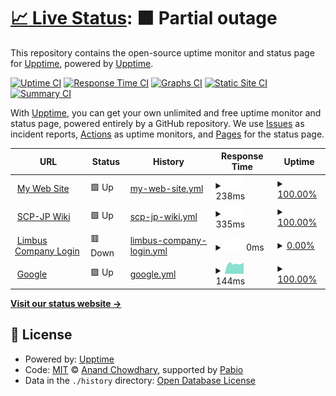 # [📈 Live Status](https://demo.upptime.js.org): <!--live status--> **🟧 Partial outage**

This repository contains the open-source uptime monitor and status page for [Upptime](https://upptime.js.org), powered by [Upptime](https://github.com/upptime/upptime).

[![Uptime CI](https://github.com/upptime/upptime/workflows/Uptime%20CI/badge.svg)](https://github.com/upptime/upptime/actions?query=workflow%3A%22Uptime+CI%22)
[![Response Time CI](https://github.com/upptime/upptime/workflows/Response%20Time%20CI/badge.svg)](https://github.com/upptime/upptime/actions?query=workflow%3A%22Response+Time+CI%22)
[![Graphs CI](https://github.com/upptime/upptime/workflows/Graphs%20CI/badge.svg)](https://github.com/upptime/upptime/actions?query=workflow%3A%22Graphs+CI%22)
[![Static Site CI](https://github.com/upptime/upptime/workflows/Static%20Site%20CI/badge.svg)](https://github.com/upptime/upptime/actions?query=workflow%3A%22Static+Site+CI%22)
[![Summary CI](https://github.com/upptime/upptime/workflows/Summary%20CI/badge.svg)](https://github.com/upptime/upptime/actions?query=workflow%3A%22Summary+CI%22)

With [Upptime](https://upptime.js.org), you can get your own unlimited and free uptime monitor and status page, powered entirely by a GitHub repository. We use [Issues](https://github.com/upptime/upptime/issues) as incident reports, [Actions](https://github.com/upptime/upptime/actions) as uptime monitors, and [Pages](https://demo.upptime.js.org) for the status page.

<!--start: status pages-->
<!-- This summary is generated by Upptime (https://github.com/upptime/upptime) -->
<!-- Do not edit this manually, your changes will be overwritten -->
<!-- prettier-ignore -->
| URL | Status | History | Response Time | Uptime |
| --- | ------ | ------- | ------------- | ------ |
| <img alt="" src="https://icons.duckduckgo.com/ip3/go-boat.f5.si.ico" height="13"> [My Web Site](https://go-boat.f5.si) | 🟩 Up | [my-web-site.yml](https://github.com/Hikaru2070/system-uptime-monitor/commits/HEAD/history/my-web-site.yml) | <details><summary><img alt="Response time graph" src="./graphs/my-web-site/response-time-week.png" height="20"> 238ms</summary><br><a href="https://upptime.github.io/upptime/history/my-web-site"><img alt="Response time 245" src="https://img.shields.io/endpoint?url=https%3A%2F%2Fraw.githubusercontent.com%2FHikaru2070%2Fsystem-uptime-monitor%2FHEAD%2Fapi%2Fmy-web-site%2Fresponse-time.json"></a><br><a href="https://upptime.github.io/upptime/history/my-web-site"><img alt="24-hour response time 234" src="https://img.shields.io/endpoint?url=https%3A%2F%2Fraw.githubusercontent.com%2FHikaru2070%2Fsystem-uptime-monitor%2FHEAD%2Fapi%2Fmy-web-site%2Fresponse-time-day.json"></a><br><a href="https://upptime.github.io/upptime/history/my-web-site"><img alt="7-day response time 238" src="https://img.shields.io/endpoint?url=https%3A%2F%2Fraw.githubusercontent.com%2FHikaru2070%2Fsystem-uptime-monitor%2FHEAD%2Fapi%2Fmy-web-site%2Fresponse-time-week.json"></a><br><a href="https://upptime.github.io/upptime/history/my-web-site"><img alt="30-day response time 245" src="https://img.shields.io/endpoint?url=https%3A%2F%2Fraw.githubusercontent.com%2FHikaru2070%2Fsystem-uptime-monitor%2FHEAD%2Fapi%2Fmy-web-site%2Fresponse-time-month.json"></a><br><a href="https://upptime.github.io/upptime/history/my-web-site"><img alt="1-year response time 245" src="https://img.shields.io/endpoint?url=https%3A%2F%2Fraw.githubusercontent.com%2FHikaru2070%2Fsystem-uptime-monitor%2FHEAD%2Fapi%2Fmy-web-site%2Fresponse-time-year.json"></a></details> | <details><summary><a href="https://upptime.github.io/upptime/history/my-web-site">100.00%</a></summary><a href="https://upptime.github.io/upptime/history/my-web-site"><img alt="All-time uptime 100.00%" src="https://img.shields.io/endpoint?url=https%3A%2F%2Fraw.githubusercontent.com%2FHikaru2070%2Fsystem-uptime-monitor%2FHEAD%2Fapi%2Fmy-web-site%2Fuptime.json"></a><br><a href="https://upptime.github.io/upptime/history/my-web-site"><img alt="24-hour uptime 100.00%" src="https://img.shields.io/endpoint?url=https%3A%2F%2Fraw.githubusercontent.com%2FHikaru2070%2Fsystem-uptime-monitor%2FHEAD%2Fapi%2Fmy-web-site%2Fuptime-day.json"></a><br><a href="https://upptime.github.io/upptime/history/my-web-site"><img alt="7-day uptime 100.00%" src="https://img.shields.io/endpoint?url=https%3A%2F%2Fraw.githubusercontent.com%2FHikaru2070%2Fsystem-uptime-monitor%2FHEAD%2Fapi%2Fmy-web-site%2Fuptime-week.json"></a><br><a href="https://upptime.github.io/upptime/history/my-web-site"><img alt="30-day uptime 100.00%" src="https://img.shields.io/endpoint?url=https%3A%2F%2Fraw.githubusercontent.com%2FHikaru2070%2Fsystem-uptime-monitor%2FHEAD%2Fapi%2Fmy-web-site%2Fuptime-month.json"></a><br><a href="https://upptime.github.io/upptime/history/my-web-site"><img alt="1-year uptime 100.00%" src="https://img.shields.io/endpoint?url=https%3A%2F%2Fraw.githubusercontent.com%2FHikaru2070%2Fsystem-uptime-monitor%2FHEAD%2Fapi%2Fmy-web-site%2Fuptime-year.json"></a></details>
| <img alt="" src="https://icons.duckduckgo.com/ip3/scp-jp.wikidot.com.ico" height="13"> [SCP-JP Wiki](https://scp-jp.wikidot.com) | 🟩 Up | [scp-jp-wiki.yml](https://github.com/Hikaru2070/system-uptime-monitor/commits/HEAD/history/scp-jp-wiki.yml) | <details><summary><img alt="Response time graph" src="./graphs/scp-jp-wiki/response-time-week.png" height="20"> 335ms</summary><br><a href="https://upptime.github.io/upptime/history/scp-jp-wiki"><img alt="Response time 308" src="https://img.shields.io/endpoint?url=https%3A%2F%2Fraw.githubusercontent.com%2FHikaru2070%2Fsystem-uptime-monitor%2FHEAD%2Fapi%2Fscp-jp-wiki%2Fresponse-time.json"></a><br><a href="https://upptime.github.io/upptime/history/scp-jp-wiki"><img alt="24-hour response time 646" src="https://img.shields.io/endpoint?url=https%3A%2F%2Fraw.githubusercontent.com%2FHikaru2070%2Fsystem-uptime-monitor%2FHEAD%2Fapi%2Fscp-jp-wiki%2Fresponse-time-day.json"></a><br><a href="https://upptime.github.io/upptime/history/scp-jp-wiki"><img alt="7-day response time 335" src="https://img.shields.io/endpoint?url=https%3A%2F%2Fraw.githubusercontent.com%2FHikaru2070%2Fsystem-uptime-monitor%2FHEAD%2Fapi%2Fscp-jp-wiki%2Fresponse-time-week.json"></a><br><a href="https://upptime.github.io/upptime/history/scp-jp-wiki"><img alt="30-day response time 308" src="https://img.shields.io/endpoint?url=https%3A%2F%2Fraw.githubusercontent.com%2FHikaru2070%2Fsystem-uptime-monitor%2FHEAD%2Fapi%2Fscp-jp-wiki%2Fresponse-time-month.json"></a><br><a href="https://upptime.github.io/upptime/history/scp-jp-wiki"><img alt="1-year response time 308" src="https://img.shields.io/endpoint?url=https%3A%2F%2Fraw.githubusercontent.com%2FHikaru2070%2Fsystem-uptime-monitor%2FHEAD%2Fapi%2Fscp-jp-wiki%2Fresponse-time-year.json"></a></details> | <details><summary><a href="https://upptime.github.io/upptime/history/scp-jp-wiki">100.00%</a></summary><a href="https://upptime.github.io/upptime/history/scp-jp-wiki"><img alt="All-time uptime 100.00%" src="https://img.shields.io/endpoint?url=https%3A%2F%2Fraw.githubusercontent.com%2FHikaru2070%2Fsystem-uptime-monitor%2FHEAD%2Fapi%2Fscp-jp-wiki%2Fuptime.json"></a><br><a href="https://upptime.github.io/upptime/history/scp-jp-wiki"><img alt="24-hour uptime 100.00%" src="https://img.shields.io/endpoint?url=https%3A%2F%2Fraw.githubusercontent.com%2FHikaru2070%2Fsystem-uptime-monitor%2FHEAD%2Fapi%2Fscp-jp-wiki%2Fuptime-day.json"></a><br><a href="https://upptime.github.io/upptime/history/scp-jp-wiki"><img alt="7-day uptime 100.00%" src="https://img.shields.io/endpoint?url=https%3A%2F%2Fraw.githubusercontent.com%2FHikaru2070%2Fsystem-uptime-monitor%2FHEAD%2Fapi%2Fscp-jp-wiki%2Fuptime-week.json"></a><br><a href="https://upptime.github.io/upptime/history/scp-jp-wiki"><img alt="30-day uptime 100.00%" src="https://img.shields.io/endpoint?url=https%3A%2F%2Fraw.githubusercontent.com%2FHikaru2070%2Fsystem-uptime-monitor%2FHEAD%2Fapi%2Fscp-jp-wiki%2Fuptime-month.json"></a><br><a href="https://upptime.github.io/upptime/history/scp-jp-wiki"><img alt="1-year uptime 100.00%" src="https://img.shields.io/endpoint?url=https%3A%2F%2Fraw.githubusercontent.com%2FHikaru2070%2Fsystem-uptime-monitor%2FHEAD%2Fapi%2Fscp-jp-wiki%2Fuptime-year.json"></a></details>
| <img alt="" src="https://icons.duckduckgo.com/ip3/limbuscompanyapi.com.ico" height="13"> [Limbus Company Login](http://limbuscompanyapi.com/login) | 🟥 Down | [limbus-company-login.yml](https://github.com/Hikaru2070/system-uptime-monitor/commits/HEAD/history/limbus-company-login.yml) | <details><summary><img alt="Response time graph" src="./graphs/limbus-company-login/response-time-week.png" height="20"> 0ms</summary><br><a href="https://upptime.github.io/upptime/history/limbus-company-login"><img alt="Response time 0" src="https://img.shields.io/endpoint?url=https%3A%2F%2Fraw.githubusercontent.com%2FHikaru2070%2Fsystem-uptime-monitor%2FHEAD%2Fapi%2Flimbus-company-login%2Fresponse-time.json"></a><br><a href="https://upptime.github.io/upptime/history/limbus-company-login"><img alt="24-hour response time 0" src="https://img.shields.io/endpoint?url=https%3A%2F%2Fraw.githubusercontent.com%2FHikaru2070%2Fsystem-uptime-monitor%2FHEAD%2Fapi%2Flimbus-company-login%2Fresponse-time-day.json"></a><br><a href="https://upptime.github.io/upptime/history/limbus-company-login"><img alt="7-day response time 0" src="https://img.shields.io/endpoint?url=https%3A%2F%2Fraw.githubusercontent.com%2FHikaru2070%2Fsystem-uptime-monitor%2FHEAD%2Fapi%2Flimbus-company-login%2Fresponse-time-week.json"></a><br><a href="https://upptime.github.io/upptime/history/limbus-company-login"><img alt="30-day response time 0" src="https://img.shields.io/endpoint?url=https%3A%2F%2Fraw.githubusercontent.com%2FHikaru2070%2Fsystem-uptime-monitor%2FHEAD%2Fapi%2Flimbus-company-login%2Fresponse-time-month.json"></a><br><a href="https://upptime.github.io/upptime/history/limbus-company-login"><img alt="1-year response time 0" src="https://img.shields.io/endpoint?url=https%3A%2F%2Fraw.githubusercontent.com%2FHikaru2070%2Fsystem-uptime-monitor%2FHEAD%2Fapi%2Flimbus-company-login%2Fresponse-time-year.json"></a></details> | <details><summary><a href="https://upptime.github.io/upptime/history/limbus-company-login">0.00%</a></summary><a href="https://upptime.github.io/upptime/history/limbus-company-login"><img alt="All-time uptime 0.00%" src="https://img.shields.io/endpoint?url=https%3A%2F%2Fraw.githubusercontent.com%2FHikaru2070%2Fsystem-uptime-monitor%2FHEAD%2Fapi%2Flimbus-company-login%2Fuptime.json"></a><br><a href="https://upptime.github.io/upptime/history/limbus-company-login"><img alt="24-hour uptime 0.00%" src="https://img.shields.io/endpoint?url=https%3A%2F%2Fraw.githubusercontent.com%2FHikaru2070%2Fsystem-uptime-monitor%2FHEAD%2Fapi%2Flimbus-company-login%2Fuptime-day.json"></a><br><a href="https://upptime.github.io/upptime/history/limbus-company-login"><img alt="7-day uptime 0.00%" src="https://img.shields.io/endpoint?url=https%3A%2F%2Fraw.githubusercontent.com%2FHikaru2070%2Fsystem-uptime-monitor%2FHEAD%2Fapi%2Flimbus-company-login%2Fuptime-week.json"></a><br><a href="https://upptime.github.io/upptime/history/limbus-company-login"><img alt="30-day uptime 0.00%" src="https://img.shields.io/endpoint?url=https%3A%2F%2Fraw.githubusercontent.com%2FHikaru2070%2Fsystem-uptime-monitor%2FHEAD%2Fapi%2Flimbus-company-login%2Fuptime-month.json"></a><br><a href="https://upptime.github.io/upptime/history/limbus-company-login"><img alt="1-year uptime 0.00%" src="https://img.shields.io/endpoint?url=https%3A%2F%2Fraw.githubusercontent.com%2FHikaru2070%2Fsystem-uptime-monitor%2FHEAD%2Fapi%2Flimbus-company-login%2Fuptime-year.json"></a></details>
| <img alt="" src="https://icons.duckduckgo.com/ip3/google.com.ico" height="13"> [Google](https://google.com) | 🟩 Up | [google.yml](https://github.com/Hikaru2070/system-uptime-monitor/commits/HEAD/history/google.yml) | <details><summary><img alt="Response time graph" src="./graphs/google/response-time-week.png" height="20"> 144ms</summary><br><a href="https://upptime.github.io/upptime/history/google"><img alt="Response time 151" src="https://img.shields.io/endpoint?url=https%3A%2F%2Fraw.githubusercontent.com%2FHikaru2070%2Fsystem-uptime-monitor%2FHEAD%2Fapi%2Fgoogle%2Fresponse-time.json"></a><br><a href="https://upptime.github.io/upptime/history/google"><img alt="24-hour response time 148" src="https://img.shields.io/endpoint?url=https%3A%2F%2Fraw.githubusercontent.com%2FHikaru2070%2Fsystem-uptime-monitor%2FHEAD%2Fapi%2Fgoogle%2Fresponse-time-day.json"></a><br><a href="https://upptime.github.io/upptime/history/google"><img alt="7-day response time 144" src="https://img.shields.io/endpoint?url=https%3A%2F%2Fraw.githubusercontent.com%2FHikaru2070%2Fsystem-uptime-monitor%2FHEAD%2Fapi%2Fgoogle%2Fresponse-time-week.json"></a><br><a href="https://upptime.github.io/upptime/history/google"><img alt="30-day response time 151" src="https://img.shields.io/endpoint?url=https%3A%2F%2Fraw.githubusercontent.com%2FHikaru2070%2Fsystem-uptime-monitor%2FHEAD%2Fapi%2Fgoogle%2Fresponse-time-month.json"></a><br><a href="https://upptime.github.io/upptime/history/google"><img alt="1-year response time 151" src="https://img.shields.io/endpoint?url=https%3A%2F%2Fraw.githubusercontent.com%2FHikaru2070%2Fsystem-uptime-monitor%2FHEAD%2Fapi%2Fgoogle%2Fresponse-time-year.json"></a></details> | <details><summary><a href="https://upptime.github.io/upptime/history/google">100.00%</a></summary><a href="https://upptime.github.io/upptime/history/google"><img alt="All-time uptime 100.00%" src="https://img.shields.io/endpoint?url=https%3A%2F%2Fraw.githubusercontent.com%2FHikaru2070%2Fsystem-uptime-monitor%2FHEAD%2Fapi%2Fgoogle%2Fuptime.json"></a><br><a href="https://upptime.github.io/upptime/history/google"><img alt="24-hour uptime 100.00%" src="https://img.shields.io/endpoint?url=https%3A%2F%2Fraw.githubusercontent.com%2FHikaru2070%2Fsystem-uptime-monitor%2FHEAD%2Fapi%2Fgoogle%2Fuptime-day.json"></a><br><a href="https://upptime.github.io/upptime/history/google"><img alt="7-day uptime 100.00%" src="https://img.shields.io/endpoint?url=https%3A%2F%2Fraw.githubusercontent.com%2FHikaru2070%2Fsystem-uptime-monitor%2FHEAD%2Fapi%2Fgoogle%2Fuptime-week.json"></a><br><a href="https://upptime.github.io/upptime/history/google"><img alt="30-day uptime 100.00%" src="https://img.shields.io/endpoint?url=https%3A%2F%2Fraw.githubusercontent.com%2FHikaru2070%2Fsystem-uptime-monitor%2FHEAD%2Fapi%2Fgoogle%2Fuptime-month.json"></a><br><a href="https://upptime.github.io/upptime/history/google"><img alt="1-year uptime 100.00%" src="https://img.shields.io/endpoint?url=https%3A%2F%2Fraw.githubusercontent.com%2FHikaru2070%2Fsystem-uptime-monitor%2FHEAD%2Fapi%2Fgoogle%2Fuptime-year.json"></a></details>

<!--end: status pages-->

[**Visit our status website →**](https://demo.upptime.js.org)

## 📄 License

- Powered by: [Upptime](https://github.com/upptime/upptime)
- Code: [MIT](./LICENSE) © [Anand Chowdhary](https://anandchowdhary.com), supported by [Pabio](https://pabio.com)
- Data in the `./history` directory: [Open Database License](https://opendatacommons.org/licenses/odbl/1-0/)
